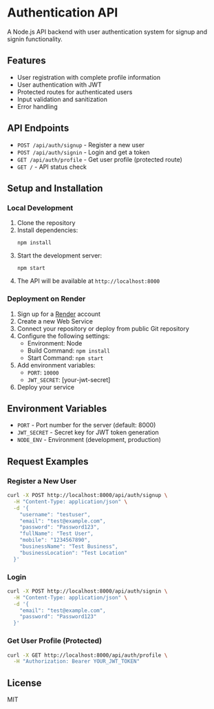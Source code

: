 # Authentication API

A Node.js API backend with user authentication system for signup and signin functionality.

## Features

- User registration with complete profile information
- User authentication with JWT
- Protected routes for authenticated users
- Input validation and sanitization
- Error handling

## API Endpoints

- `POST /api/auth/signup` - Register a new user
- `POST /api/auth/signin` - Login and get a token
- `GET /api/auth/profile` - Get user profile (protected route)
- `GET /` - API status check

## Setup and Installation

### Local Development

1. Clone the repository
2. Install dependencies:
   ```
   npm install
   ```
3. Start the development server:
   ```
   npm start
   ```
4. The API will be available at `http://localhost:8000`

### Deployment on Render

1. Sign up for a [Render](https://render.com) account
2. Create a new Web Service
3. Connect your repository or deploy from public Git repository
4. Configure the following settings:
   - Environment: Node
   - Build Command: `npm install`
   - Start Command: `npm start`
5. Add environment variables:
   - `PORT`: `10000`
   - `JWT_SECRET`: [your-jwt-secret]
6. Deploy your service

## Environment Variables

- `PORT` - Port number for the server (default: 8000)
- `JWT_SECRET` - Secret key for JWT token generation
- `NODE_ENV` - Environment (development, production)

## Request Examples

### Register a New User

```bash
curl -X POST http://localhost:8000/api/auth/signup \
  -H "Content-Type: application/json" \
  -d '{
    "username": "testuser",
    "email": "test@example.com",
    "password": "Password123",
    "fullName": "Test User",
    "mobile": "1234567890",
    "businessName": "Test Business",
    "businessLocation": "Test Location"
  }'
```

### Login

```bash
curl -X POST http://localhost:8000/api/auth/signin \
  -H "Content-Type: application/json" \
  -d '{
    "email": "test@example.com",
    "password": "Password123"
  }'
```

### Get User Profile (Protected)

```bash
curl -X GET http://localhost:8000/api/auth/profile \
  -H "Authorization: Bearer YOUR_JWT_TOKEN"
```

## License

MIT